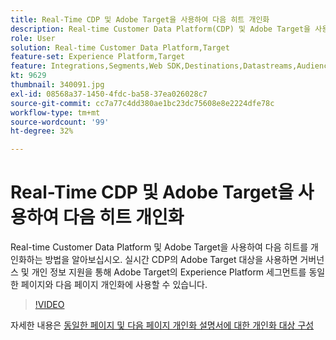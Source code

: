 ```yaml
---
title: Real-Time CDP 및 Adobe Target을 사용하여 다음 히트 개인화
description: Real-time Customer Data Platform(CDP) 및 Adobe Target을 사용하여 다음 히트에 대해 개인화하는 방법을 알아봅니다.
role: User
solution: Real-time Customer Data Platform,Target
feature-set: Experience Platform,Target
feature: Integrations,Segments,Web SDK,Destinations,Datastreams,Audiences,Experience Targeting
kt: 9629
thumbnail: 340091.jpg
exl-id: 08568a37-1450-4fdc-ba58-37ea026028c7
source-git-commit: cc7a77c4dd380ae1bc23dc75608e8e2224dfe78c
workflow-type: tm+mt
source-wordcount: '99'
ht-degree: 32%

---
```


# Real-Time CDP 및 Adobe Target을 사용하여 다음 히트 개인화

Real-time Customer Data Platform 및 Adobe Target을 사용하여 다음 히트를 개인화하는 방법을 알아보십시오. 실시간 CDP의 Adobe Target 대상을 사용하면 거버넌스 및 개인 정보 지원을 통해 Adobe Target의 Experience Platform 세그먼트를 동일한 페이지와 다음 페이지 개인화에 사용할 수 있습니다.

>[!VIDEO](https://video.tv.adobe.com/v/340091?quality=12&learn=on)

자세한 내용은 [동일한 페이지 및 다음 페이지 개인화 설명서에 대한 개인화 대상 구성](https://experienceleague.adobe.com/docs/experience-platform/destinations/ui/activate/configure-personalization-destinations.html)
